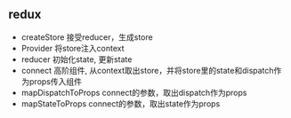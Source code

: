 ## redux

- createStore 接受reducer，生成store
- Provider 将store注入context
- reducer 初始化state, 更新state
- connect 高阶组件, 从context取出store，并将store里的state和dispatch作为props传入组件
- mapDispatchToProps connect的参数，取出dispatch作为props
- mapStateToProps connect的参数，取出state作为props